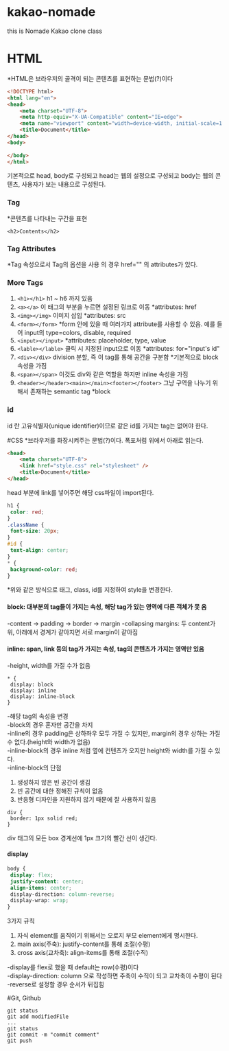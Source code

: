 # kakao-nomade

 this is Nomade Kakao clone class

# HTML
*HTML은 브라우저의 골격이 되는 콘텐츠를 표현하는 문법(?)이다
```html
<!DOCTYPE html>
<html lang="en">
<head>
    <meta charset="UTF-8">
    <meta http-equiv="X-UA-Compatible" content="IE=edge">
    <meta name="viewport" content="width=device-width, initial-scale=1.0">
    <title>Document</title>
</head>
<body>
    
</body>
</html>
```
기본적으로 head, body로 구성되고 head는 웹의 설정으로 구성되고 body는 웹의 콘텐츠, 사용자가 보는 내용으로 구성된다.

### Tag
*콘텐츠를 나타내는 구간을 표현
```
<h2>Contents</h2>
```

### Tag Attributes
*Tag 속성으로서 Tag의 옵션을 사용
<a> 의 경우 href="" 의 attributes가 있다.
 
### More Tags
1. ```<h1></h1>``` h1 ~ h6 까지 있음
2. ```<a></a>``` 이 태그의 부분을 누르면 설정된 링크로 이동 *attributes: href
3. ```<img></img>``` 이미지 삽입 *attributes: src
4. ```<form></form>``` *form 안에 있을 때 여러가지 attribute를 사용할 수 있음. 예를 들어 input의 type=colors, disable, required
5. ```<input></input>``` *attributes: placeholder, type, value
6. ```<lable></lable>``` 클릭 시 지정된 input으로 이동 *attributes: for="input's id"
7. ```<div></div>``` division 분할, 즉 이 tag를 통해 공간을 구분함 *기본적으로 block 속성을 가짐
8. ```<span></span>``` 이것도 div와 같은 역할을 하지만 inline 속성을 가짐
9. ```<header></header><main></main><footer></footer>``` 그냥 구역을 나누기 위해서 존재하는 semantic tag *block

### id
id 란 고유식별자(unique identifier)이므로 같은 id를 가지는 tag는 없어야 한다.

#CSS
*브라우저를 화장시켜주는 문법(?)이다. 폭포처럼 위에서 아래로 읽는다.

```html
<head>
    <meta charset="UTF-8">
    <link href="style.css" rel="stylesheet" />
    <title>Document</title>
</head>
```
head 부분에 link를 넣어주면 해당 css파일이 import된다.

```css
h1 {
 color: red;
}
.className {
 font-size: 20px;
}
#id {
 text-align: center;
}
* {
 background-color: red;
}
```
*위와 같은 방식으로 태그, class, id를 지정하여 style을 변경한다.

#### block: 대부분의 tag들이 가지는 속성, 해당 tag가 있는 영역에 다른 객체가 못 옴
-content -> padding -> border -> margin
-collapsing margins: 두 content가 위, 아래에서 경계가 같아지면 서로 margin이 같아짐
#### inline: span, link 등의 tag가 가지는 속성, tag의 콘텐츠가 가지는 영역만 있음
-height, width를 가질 수가 없음

```
* {
 display: block
 display: inline
 display: inline-block
}
```
-해당 tag의 속성을 변경    
-block의 경우 혼자만 공간을 차지    
-inline의 경우 padding은 상하좌우 모두 가질 수 있지만, margin의 경우 상하는 가질 수 없다.(height와 width가 없음)    
-inline-block의 경우 inline 처럼 옆에 컨텐츠가 오지만 height와 width를 가질 수 있다.    
-inline-block의 단점    
 1. 생성하지 않은 빈 공간이 생김    
 2. 빈 공간에 대한 정해진 규칙이 없음     
 3. 반응형 디자인을 지원하지 않기 때문에 잘 사용하지 않음    

```
div {
 border: 1px solid red;
}
```
div 태그의 모든 box 경계선에 1px 크기의 빨간 선이 생긴다.

#### display

```css
body {
 display: flex;
 justify-content: center;
 align-items: center;
 display-direction: column-reverse;
 display-wrap: wrap;
}
```

3가지 규칙
1. 자식 element를 움직이기 위해서는 오로지 부모 element에게 명시한다.
2. main axis(주축): justify-content를 통해 조절(수평)
3. cross axis(교차축): align-items를 통해 조절(수직)

-display를 flex로 했을 때 default는 row(수평)이다    
-display-direction: column 으로 작성하면 주축이 수직이 되고 교차축이 수평이 된다
-reverse로 설정할 경우 순서가 뒤집힘

#Git, Github
```
git status
git add modifiedFile
...
git status
git commit -m "commit comment"
git push
```
